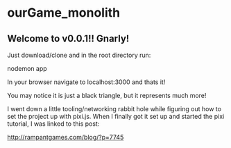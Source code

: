 # ourGame_monolith

## Welcome to v0.0.1!! Gnarly!

Just download/clone and in the root directory run:

nodemon app

In your browser navigate to localhost:3000 and thats it!

You may notice it is just a black triangle, but it represents much more!

I went down a little tooling/networking rabbit hole while figuring out how to set the project up with pixi.js. When I finally got it set up and started the pixi tutorial, I was linked to this post:

http://rampantgames.com/blog/?p=7745
